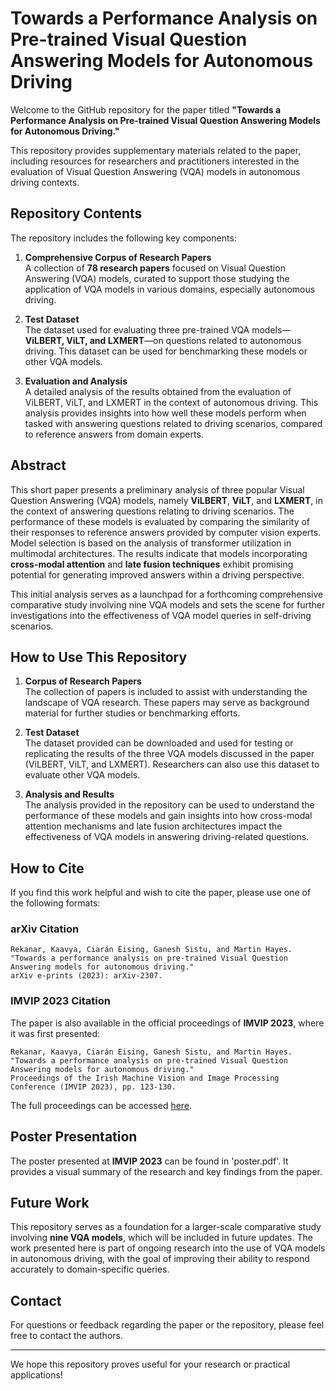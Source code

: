 # Towards a Performance Analysis on Pre-trained Visual Question Answering Models for Autonomous Driving

Welcome to the GitHub repository for the paper titled **"Towards a Performance Analysis on Pre-trained Visual Question Answering Models for Autonomous Driving."**

This repository provides supplementary materials related to the paper, including resources for researchers and practitioners interested in the evaluation of Visual Question Answering (VQA) models in autonomous driving contexts.

## Repository Contents

The repository includes the following key components:

1. **Comprehensive Corpus of Research Papers**  
   A collection of **78 research papers** focused on Visual Question Answering (VQA) models, curated to support those studying the application of VQA models in various domains, especially autonomous driving.

2. **Test Dataset**  
   The dataset used for evaluating three pre-trained VQA models—**ViLBERT, ViLT, and LXMERT**—on questions related to autonomous driving. This dataset can be used for benchmarking these models or other VQA models.

3. **Evaluation and Analysis**  
   A detailed analysis of the results obtained from the evaluation of ViLBERT, ViLT, and LXMERT in the context of autonomous driving. This analysis provides insights into how well these models perform when tasked with answering questions related to driving scenarios, compared to reference answers from domain experts.

## Abstract

This short paper presents a preliminary analysis of three popular Visual Question Answering (VQA) models, namely **ViLBERT**, **ViLT**, and **LXMERT**, in the context of answering questions relating to driving scenarios. The performance of these models is evaluated by comparing the similarity of their responses to reference answers provided by computer vision experts. Model selection is based on the analysis of transformer utilization in multimodal architectures. The results indicate that models incorporating **cross-modal attention** and **late fusion techniques** exhibit promising potential for generating improved answers within a driving perspective. 

This initial analysis serves as a launchpad for a forthcoming comprehensive comparative study involving nine VQA models and sets the scene for further investigations into the effectiveness of VQA model queries in self-driving scenarios.

## How to Use This Repository

1. **Corpus of Research Papers**  
   The collection of papers is included to assist with understanding the landscape of VQA research. These papers may serve as background material for further studies or benchmarking efforts.

2. **Test Dataset**  
   The dataset provided can be downloaded and used for testing or replicating the results of the three VQA models discussed in the paper (ViLBERT, ViLT, and LXMERT). Researchers can also use this dataset to evaluate other VQA models.

3. **Analysis and Results**  
   The analysis provided in the repository can be used to understand the performance of these models and gain insights into how cross-modal attention mechanisms and late fusion architectures impact the effectiveness of VQA models in answering driving-related questions.

## How to Cite

If you find this work helpful and wish to cite the paper, please use one of the following formats:

### arXiv Citation
```
Rekanar, Kaavya, Ciarán Eising, Ganesh Sistu, and Martin Hayes. 
"Towards a performance analysis on pre-trained Visual Question Answering models for autonomous driving." 
arXiv e-prints (2023): arXiv-2307.
```

### IMVIP 2023 Citation
The paper is also available in the official proceedings of **IMVIP 2023**, where it was first presented:

```
Rekanar, Kaavya, Ciarán Eising, Ganesh Sistu, and Martin Hayes. 
"Towards a performance analysis on pre-trained Visual Question Answering models for autonomous driving." 
Proceedings of the Irish Machine Vision and Image Processing Conference (IMVIP 2023), pp. 123-130.
```

The full proceedings can be accessed [here](https://iprcs.github.io/pdf/IMVIP2023_Proceeding.pdf).

## Poster Presentation

The poster presented at **IMVIP 2023** can be found in 'poster.pdf'. It provides a visual summary of the research and key findings from the paper.


## Future Work

This repository serves as a foundation for a larger-scale comparative study involving **nine VQA models**, which will be included in future updates. The work presented here is part of ongoing research into the use of VQA models in autonomous driving, with the goal of improving their ability to respond accurately to domain-specific queries.

## Contact

For questions or feedback regarding the paper or the repository, please feel free to contact the authors.

---

We hope this repository proves useful for your research or practical applications!
